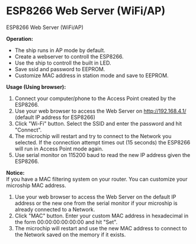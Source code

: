 # ESP8266 Web Server (WiFi/AP)
ESP8266 Web Server (WiFi/AP)

<b>Operation:</b>
- The ship runs in AP mode by default.
- Create a webserver to controll the ESP8266.
- Use the ship to controll the built in LED.
- Save ssid and password to EEPROM.
- Customize MAC address in station mode and save to EEPROM.

<b>Usage (Using browser):</b>
1. Connect your computer/phone to the Access Point created by the ESP8266.
2. Use your web browser to access the Web Server on http://192.168.4.1/ (default IP address for ESP8266)
3. Click "Wi-Fi" button. Select the SSID and enter the password and hit "Connect".
4. The microchip will restart and try to connect to the Network you selected. If the connection attempt times out (15 seconds) the ESP8266 will run in Access Point mode again.
5. Use serial monitor on 115200 baud to read the new IP address given the ESP8266.

<b>Notice:</b></br>
If you have a MAC filtering system on your router. You can customize your microship MAC address.
1. Use your web browser to access the Web Server on the default IP address or the new one from the serial monitor if your microship is already connected to a Network.
3. Click "MAC" button. Enter your custom MAC address in hexadecimal in the form 00:00:00:00:00:00 and hit "Set".
4. The microchip will restart and use the new MAC address to connect to the Network saved on the memory if it exists.
